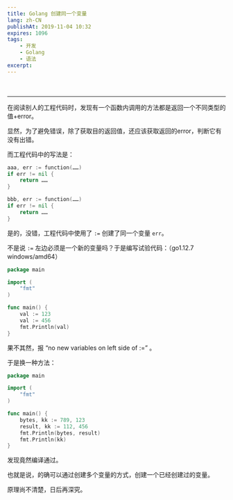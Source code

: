 ```yaml
---
title: Golang 创建同一个变量
lang: zh-CN
publishAt: 2019-11-04 10:32
expires: 1096
tags:
    - 开发
    - Golang
    - 语法
excerpt:
---
```


<hr style="margin-top: 48px"/>

在阅读别人的工程代码时，发现有一个函数内调用的方法都是返回一个不同类型的值+error。

显然，为了避免错误，除了获取目的返回值，还应该获取返回的error，判断它有没有出错。

而工程代码中的写法是：

```go
aaa, err := function(……)
if err != nil {
    return ……
}

bbb, err := function(……)
if err != nil {
    return ……
}
```

是的，没错，工程代码中使用了 `:=` 创建了同一个变量 `err`。

不是说 `:=` 左边必须是一个新的变量吗？于是编写试验代码：（go1.12.7 windows/amd64）

```go
package main

import (
    "fmt"
)

func main() {
    val := 123
    val := 456
    fmt.Println(val)
}
```

果不其然，报 “no new variables on left side of :=” 。

于是换一种方法：

```go
package main

import (
    "fmt"
)

func main() {
    bytes, kk := 789, 123
    result, kk := 112, 456
    fmt.Println(bytes, result)
    fmt.Println(kk)
}
```

发现竟然编译通过。

也就是说，的确可以通过创建多个变量的方式，创建一个已经创建过的变量。

原理尚不清楚，日后再深究。
